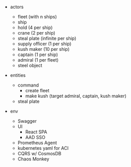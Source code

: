 * actors
  * fleet (with n ships)
  * ship
  * hold (4 per ship)
  * crane (2 per ship)
  * steal plate (infinite per ship)
  * supply officer (1 per ship)
  * kush maker (10 per ship)
  * captain (1 per ship)
  * admiral (1 per fleet)
  * steel object

* entities
  * command
    * create fleet
    * make kush (target admiral, captain, kush maker)
  * steal plate

* env
  * Swagger
  * UI
    *  React SPA
    *  AAD SSO
  * Prometheus Agent
  * kubernetes yaml for ACI
  * CQRS w/ CosmosDB
  * Chaos Monkey

